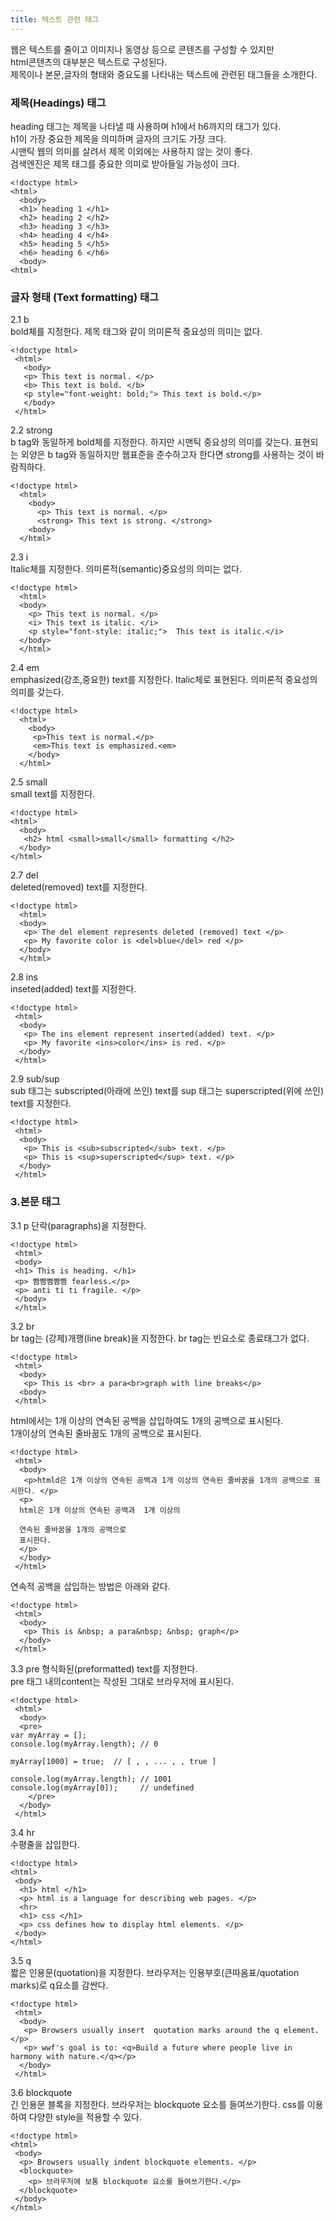 ```yaml
---
title: 텍스트 관련 태그
---
```


웹은 텍스트를 줄이고 이미지나 동영상 등으로 콘텐츠를 구성할 수 있지만 <br>
html콘텐츠의 대부분은 텍스트로 구성된다. <br>
제목이나 본문,글자의 형태와 중요도를 나타내는 텍스트에 관련된 태그들을 소개한다.<br>

### 제목(Headings) 태그 <br>
heading 태그는 제목을 나타낼 때 사용하며 h1에서 h6까지의 태그가 있다. <br>
h1이 가장 중요한 제목을 의미하며 글자의 크기도 가장 크다. <br>
시맨틱 웹의 의미를 살려서 제목 이외에는 사용하지 않는 것이 좋다. <br>
검색엔진은 제목 태그를 중요한 의미로 받아들일 가능성이 크다. <br>
```
<!doctype html>
<html>
  <body>
  <h1> heading 1 </h1>
  <h2> heading 2 </h2>
  <h3> heading 3 </h3>
  <h4> heading 4 </h4>
  <h5> heading 5 </h5>
  <h6> heading 6 </h6>
  <body>
<html>
```
### 글자 형태 (Text formatting) 태그 <br>
2.1 b <br>
bold체를 지정한다. 제목 태그와 같이 의미론적 중요성의 의미는 없다. <br>
```
<!doctype html>
 <html>
   <body>
   <p> This text is normal. </p>
   <b> This text is bold. </b>
   <p style="font-weight: bold;"> This text is bold.</p>
   </body>
 </html>
```
2.2 strong <br>
b tag와 동일하게 bold체를 지정한다. 하지만 시맨틱 중요성의 의미를 갖는다.
표현되는 외양은 b tag와 동일하지만 웹표준을 준수하고자 한다면 strong를 사용하는 것이 바람직하다.
```
<!doctype html>
  <html>
    <body>
      <p> This text is normal. </p>
      <strong> This text is strong. </strong>
    <body>
  </html>
```

2.3 i <br>
Italic체를 지정한다. 의미론적(semantic)중요성의 의미는 없다. <br>
```
<!doctype html>
  <html>
  <body>
    <p> This text is normal. </p>
    <i> This text is italic. </i>
    <p style="font-style: italic;">  This text is italic.</i>
  </body>
  </html>
```
2.4 em <br>
emphasized(강조,중요한) text를 지정한다. Italic체로 표현된다. 의미론적 중요성의 의미를 갖는다. <br>
```
<!doctype html>
  <html>
    <body>
     <p>This text is normal.</p>
     <em>This text is emphasized.<em>
    </body>
  </html>
```
2.5 small<br>
small text를 지정한다. <br>
```
<!doctype html>
<html>
  <body>
   <h2> html <small>small</small> formatting </h2>
  </body>
</html>
```
2.7 del <br>
deleted(removed) text를 지정한다.<br>
```
<!doctype html>
  <html>
  <body>
   <p> The del element represents deleted (removed) text </p>
   <p> My favorite color is <del>blue</del> red </p>
  </body>
  </html>
```
2.8 ins <br>
inseted(added) text를 지정한다. <br>
```
<!doctype html>
 <html>
  <body>
   <p> The ins element represent inserted(added) text. </p>
   <p> My favorite <ins>color</ins> is red. </p>
  </body>
 </html>
```
2.9 sub/sup <br>
sub 태그는 subscripted(아래에 쓰인) text를 sup 태그는 superscripted(위에 쓰인) text를 지정한다.
```
<!doctype html>
 <html>
  <body>
   <p> This is <sub>subscripted</sub> text. </p>
   <p> This is <sup>superscripted</sup> text. </p>
  </body>
 </html>
```
### 3.본문 태그 <br>
3.1 p
단락(paragraphs)을 지정한다. 
```
<!doctype html>
 <html>
 <body>
 <h1> This is heading. </h1>
 <p> 빰빰빰빰빰 fearless.</p>
 <p> anti ti ti fragile. </p>
 </body>
 </html>
```
3.2 br<br>
br tag는 (강제)개행(line break)을 지정한다. br tag는 빈요소로 종료태그가 없다. <br>
```
<!doctype html>
 <html>
  <body>
   <p> This is <br> a para<br>graph with line breaks</p>
  <body>
 </html>
```
html에서는 1개 이상의 연속된 공백을 삽입하여도 1개의 공백으로 표시된다. <br>
1개이상의 연속된 줄바꿈도 1개의 공백으로 표시된다.<br>
```
<!doctype html>
 <html>
  <body>
   <p>htmld은 1개 이상의 연속된 공백과 1개 이상의 연속된 줄바꿈을 1개의 공백으로 표시한다. </p>
  <p>
  html은 1개 이상의 연속된 공백과  1개 이상의 
  
  연속된 줄바꿈을 1개의 공백으로
  표시한다.
  </p>
  </body>
 </html>
```
연속적 공백을 삽입하는 방법은 아래와 같다. 
```
<!doctype html>
 <html>
  <body>
   <p> This is &nbsp; a para&nbsp; &nbsp; graph</p>
  </body>
 </html>
```
3.3 pre 
형식화된(preformatted) text를 지정한다. <br>
pre 태그 내의content는 작성된 그대로 브라우저에 표시된다. <br>
```
<!doctype html>
 <html>
  <body>
  <pre>
var myArray = [];
console.log(myArray.length); // 0

myArray[1000] = true;  // [ , , ... , , true ]

console.log(myArray.length); // 1001
console.log(myArray[0]);     // undefined
    </pre>
  </body>
 </html> 
```
3.4 hr <br>
수평줄을 삽입한다.<br>
```
<!doctype html>
<html>
 <body>
  <h1> html </h1>
  <p> html is a language for describing web pages. </p>
  <hr>
  <h1> css </h1>
  <p> css defines how to display html elements. </p>
 </body>
</html>
```
3.5 q <br>
짧은 인용문(quotation)을 지정한다. 브라우저는 인용부호(큰따옴표/quotation marks)로 q요소를 감싼다.
```
<!doctype html>
 <html>
  <body>
   <p> Browsers usually insert  quotation marks around the q element. </p>
   <p> wwf's goal is to: <q>Build a future where people live in harmony with nature.</q></p>
  </body>
 </html>
```
3.6 blockquote <br>
긴 인용문 블록을 지정한다. 브라우저는 blockquote 요소를 들여쓰기한다. css를 이용하여 다양한 style을 적용할 수 있다.
```
<!doctype html>
<html>
 <body>
  <p> Browsers usually indent blockquote elements. </p>
  <blockquote>
    <p> 브라우저에 보통 blockquote 요소를 들여쓰기한다.</p>
  </blockquote>
 </body>
</html>
```


